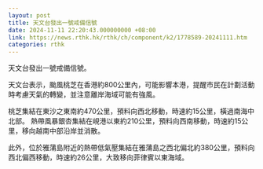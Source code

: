```yaml
---
layout: post
title: 天文台發出一號戒備信號
date: 2024-11-11 22:20:43.000000000 +08:00
link: https://news.rthk.hk/rthk/ch/component/k2/1778589-20241111.htm
categories: rthk
---
```


天文台發出一號戒備信號。

天文台表示，颱風桃芝在香港約800公里內，可能影響本港，提醒市民在計劃活動時考慮天氣的轉變，並注意離岸海域可能有強風。

桃芝集結在東沙之東南約470公里，預料向西北移動，時速約15公里，橫過南海中北部。 熱帶風暴銀杏集結在峴港以東約210公里，預料向西南移動，時速約15公里，移向越南中部沿岸並消散。

此外，位於雅蒲島附近的熱帶低氣壓集結在雅蒲島之西北偏北約380公里，預料向西北偏西移動，時速約26公里，大致移向菲律賓以東海域。
